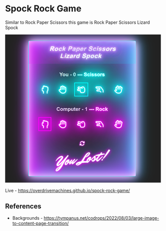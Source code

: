 # Spock Rock Game

Similar to Rock Paper Scissors this game is Rock Paper Scissors Lizard Spock

![Preview](preview.png)

Live - https://overdrivemachines.github.io/spock-rock-game/

## References

- Backgrounds - https://tympanus.net/codrops/2022/08/03/large-image-to-content-page-transition/
